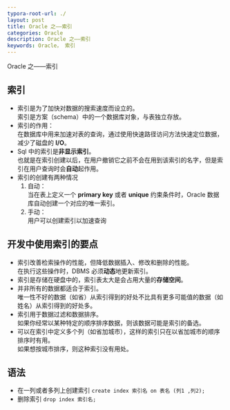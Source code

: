 ```yaml
---
typora-root-url: ./
layout: post
title: Oracle 之——索引
categories: Oracle
description: Oracle 之——索引
keywords: Oracle， 索引
---
```


Oracle 之——索引

## 索引
- 索引是为了加快对数据的搜索速度而设立的。<br>
	索引是方案（schema）中的一个数据库对象，与表独立存放。
- 索引的作用：<br>
	在数据库中用来加速对表的查询，通过使用快速路径访问方法快速定位数据，减少了磁盘的 **I/O**。
- Sql 中的索引是**非显示索引**。<br>
	也就是在索引创建以后，在用户撤销它之前不会在用到该索引的名字，但是索引在用户查询时会**自动**起作用。
- 索引的创建有两种情况
	1. 自动：<br>
	当在表上定义一个 **primary key** 或者 **unique** 约束条件时，Oracle 数据库自动创建一个对应的唯一索引。
	2. 手动：<br>
	用户可以创建索引以加速查询
	
## 开发中使用索引的要点
- 索引改善检索操作的性能，但降低数据插入、修改和删除的性能。<br>
	在执行这些操作时，DBMS 必须**动态**地更新索引。
- 索引是存储在硬盘中的，索引表太大是会占用大量的**存储空间**。
- 并非所有的数据都适合于索引。<br>
	唯一性不好的数据（如省）从索引得到的好处不比具有更多可能值的数据（如姓名）从索引得到的好处多。
- 索引用于数据过滤和数据排序。<br>
	如果你经常以某种特定的顺序排序数据，则该数据可能是索引的备选。
- 可以在索引中定义多个列（如省加城市），这样的索引只在以省加城市的顺序排序时有用。<br>
	如果想按城市排序，则这种索引没有用处。

## 语法
- 在一列或者多列上创建索引
	`create index 索引名 on 表名 (列1 ,列2);`
- 删除索引
	`drop index 索引名;`
